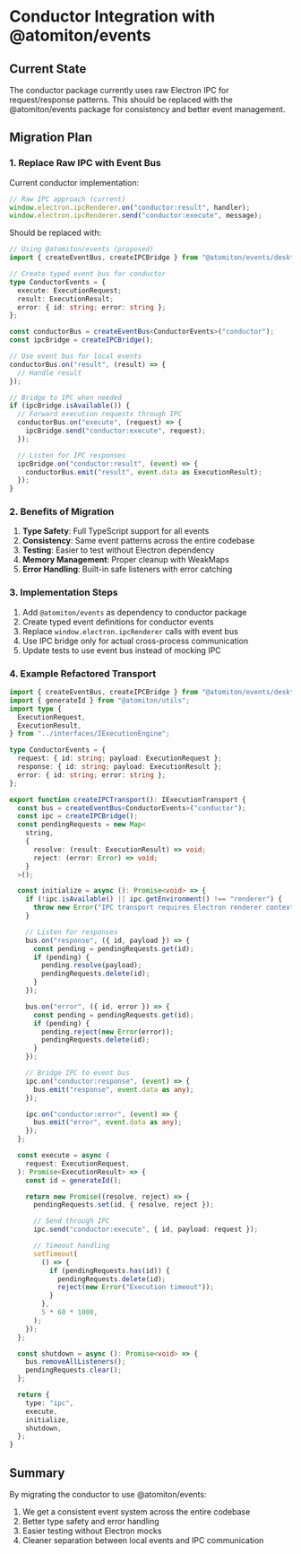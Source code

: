 # Conductor Integration with @atomiton/events

## Current State

The conductor package currently uses raw Electron IPC for request/response patterns. This should be replaced with the @atomiton/events package for consistency and better event management.

## Migration Plan

### 1. Replace Raw IPC with Event Bus

Current conductor implementation:

```typescript
// Raw IPC approach (current)
window.electron.ipcRenderer.on("conductor:result", handler);
window.electron.ipcRenderer.send("conductor:execute", message);
```

Should be replaced with:

```typescript
// Using @atomiton/events (proposed)
import { createEventBus, createIPCBridge } from "@atomiton/events/desktop";

// Create typed event bus for conductor
type ConductorEvents = {
  execute: ExecutionRequest;
  result: ExecutionResult;
  error: { id: string; error: string };
};

const conductorBus = createEventBus<ConductorEvents>("conductor");
const ipcBridge = createIPCBridge();

// Use event bus for local events
conductorBus.on("result", (result) => {
  // Handle result
});

// Bridge to IPC when needed
if (ipcBridge.isAvailable()) {
  // Forward execution requests through IPC
  conductorBus.on("execute", (request) => {
    ipcBridge.send("conductor:execute", request);
  });

  // Listen for IPC responses
  ipcBridge.on("conductor:result", (event) => {
    conductorBus.emit("result", event.data as ExecutionResult);
  });
}
```

### 2. Benefits of Migration

1. **Type Safety**: Full TypeScript support for all events
2. **Consistency**: Same event patterns across the entire codebase
3. **Testing**: Easier to test without Electron dependency
4. **Memory Management**: Proper cleanup with WeakMaps
5. **Error Handling**: Built-in safe listeners with error catching

### 3. Implementation Steps

1. Add `@atomiton/events` as dependency to conductor package
2. Create typed event definitions for conductor events
3. Replace `window.electron.ipcRenderer` calls with event bus
4. Use IPC bridge only for actual cross-process communication
5. Update tests to use event bus instead of mocking IPC

### 4. Example Refactored Transport

```typescript
import { createEventBus, createIPCBridge } from "@atomiton/events/desktop";
import { generateId } from "@atomiton/utils";
import type {
  ExecutionRequest,
  ExecutionResult,
} from "../interfaces/IExecutionEngine";

type ConductorEvents = {
  request: { id: string; payload: ExecutionRequest };
  response: { id: string; payload: ExecutionResult };
  error: { id: string; error: string };
};

export function createIPCTransport(): IExecutionTransport {
  const bus = createEventBus<ConductorEvents>("conductor");
  const ipc = createIPCBridge();
  const pendingRequests = new Map<
    string,
    {
      resolve: (result: ExecutionResult) => void;
      reject: (error: Error) => void;
    }
  >();

  const initialize = async (): Promise<void> => {
    if (!ipc.isAvailable() || ipc.getEnvironment() !== "renderer") {
      throw new Error("IPC transport requires Electron renderer context");
    }

    // Listen for responses
    bus.on("response", ({ id, payload }) => {
      const pending = pendingRequests.get(id);
      if (pending) {
        pending.resolve(payload);
        pendingRequests.delete(id);
      }
    });

    bus.on("error", ({ id, error }) => {
      const pending = pendingRequests.get(id);
      if (pending) {
        pending.reject(new Error(error));
        pendingRequests.delete(id);
      }
    });

    // Bridge IPC to event bus
    ipc.on("conductor:response", (event) => {
      bus.emit("response", event.data as any);
    });

    ipc.on("conductor:error", (event) => {
      bus.emit("error", event.data as any);
    });
  };

  const execute = async (
    request: ExecutionRequest,
  ): Promise<ExecutionResult> => {
    const id = generateId();

    return new Promise((resolve, reject) => {
      pendingRequests.set(id, { resolve, reject });

      // Send through IPC
      ipc.send("conductor:execute", { id, payload: request });

      // Timeout handling
      setTimeout(
        () => {
          if (pendingRequests.has(id)) {
            pendingRequests.delete(id);
            reject(new Error("Execution timeout"));
          }
        },
        5 * 60 * 1000,
      );
    });
  };

  const shutdown = async (): Promise<void> => {
    bus.removeAllListeners();
    pendingRequests.clear();
  };

  return {
    type: "ipc",
    execute,
    initialize,
    shutdown,
  };
}
```

## Summary

By migrating the conductor to use @atomiton/events:

1. We get a consistent event system across the entire codebase
2. Better type safety and error handling
3. Easier testing without Electron mocks
4. Cleaner separation between local events and IPC communication
